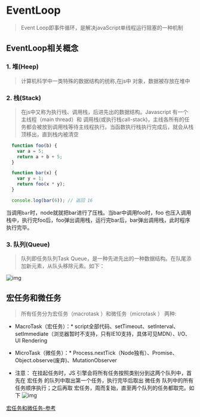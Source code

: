 # EventLoop

> Event Loop即事件循环，是解决javaScript单线程运行阻塞的一种机制

##  EventLoop相关概念

### 1. 堆(Heep)
  > 计算机科学中一类特殊的数据结构的统称,在js中 对象，数据被存放在堆中

### 2. 栈(Stack)
  > 在js中又称为执行栈、调用栈，后进先出的数据结构。Javascript 有一个 主线程（main thread）和 调用栈(或执行栈call-stack)，主线各所有的任务都会被放到调用栈等待主线程执行。当函数执行栈执行完成后，就会从栈顶移出，直到栈内被清空

  ```js
    function foo(b) {
      var a = 5;
      return a + b + 5;
    }

    function bar(x) {
      var y = 1;
      return foo(x * y);
    }

    console.log(bar(6)); // 返回 16
  ```
  当调用`bar`时，node就就把bar进行了压栈。当bar中调用foo时，foo
  也压入调用栈中，执行完foo后，foo弹出调用栈，运行完bar后，bar弹出调用栈，此时程序执行完毕。

### 3. 队列(Queue)

  > 队列即任务队列Task Queue，是一种先进先出的一种数据结构。在队尾添加新元素，从队头移除元素。如下：

  ![img](https://upload-images.jianshu.io/upload_images/15586502-a6e47634fc2cfca3.jpg?imageMogr2/auto-orient/strip|imageView2/2/w/576/format/webp)

## 宏任务和微任务

  > 所有任务分为宏任务（macrotask ）和微任务（microtask ） 两种:
    
  - MacroTask（宏任务）：*  script全部代码、setTimeout、setInterval、setImmediate（浏览器暂时不支持，只有IE10支持，具体可见MDN）、I/O、UI Rendering
  - MicroTask（微任务）：*  Process.nextTick（Node独有）、Promise、Object.observe(废弃)、MutationObserver
  
  - 注意： 在挂起任务时，JS 引擎会将所有任务按照类别分到这两个队列中，首先在 宏任务 的队列中取出第一个任务，执行完毕后取出 微任务 队列中的所有任务顺序执行；之后再取 宏任务，周而复始，直至两个队列的任务都取完。如下
  ![img](https://upload-images.jianshu.io/upload_images/15586502-4f2d3f71a94a4a00.png?imageMogr2/auto-orient/strip|imageView2/2/w/1146/format/webp)

  [宏任务和微任务-参考](https://www.jianshu.com/p/6a1932dbbc95)